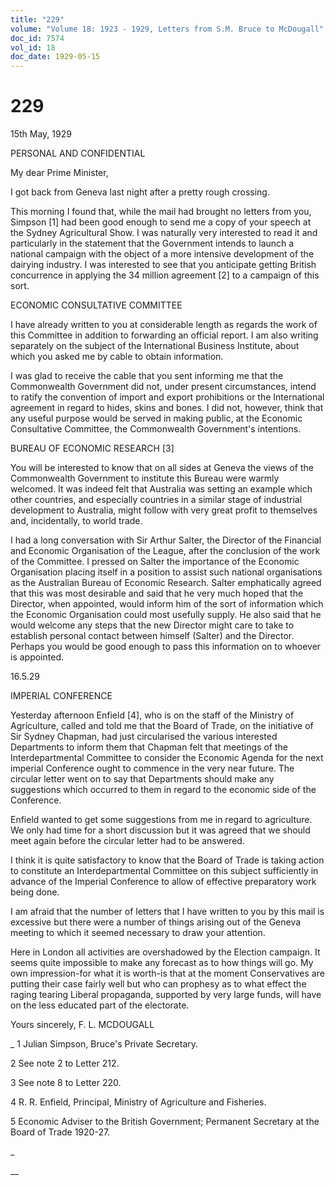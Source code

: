 ```yaml
---
title: "229"
volume: "Volume 18: 1923 - 1929, Letters from S.M. Bruce to McDougall"
doc_id: 7574
vol_id: 18
doc_date: 1929-05-15
---
```


# 229

15th May, 1929

PERSONAL AND CONFIDENTIAL

My dear Prime Minister,

I got back from Geneva last night after a pretty rough crossing.

This morning I found that, while the mail had brought no letters from you, Simpson [1] had been good enough to send me a copy of your speech at the Sydney Agricultural Show. I was naturally very interested to read it and particularly in the statement that the Government intends to launch a national campaign with the object of a more intensive development of the dairying industry. I was interested to see that you anticipate getting British concurrence in applying the 34 million agreement [2] to a campaign of this sort.

ECONOMIC CONSULTATIVE COMMITTEE

I have already written to you at considerable length as regards the work of this Committee in addition to forwarding an official report. I am also writing separately on the subject of the International Business Institute, about which you asked me by cable to obtain information.

I was glad to receive the cable that you sent informing me that the Commonwealth Government did not, under present circumstances, intend to ratify the convention of import and export prohibitions or the International agreement in regard to hides, skins and bones. I did not, however, think that any useful purpose would be served in making public, at the Economic Consultative Committee, the Commonwealth Government's intentions.

BUREAU OF ECONOMIC RESEARCH [3]

You will be interested to know that on all sides at Geneva the views of the Commonwealth Government to institute this Bureau were warmly welcomed. It was indeed felt that Australia was setting an example which other countries, and especially countries in a similar stage of industrial development to Australia, might follow with very great profit to themselves and, incidentally, to world trade.

I had a long conversation with Sir Arthur Salter, the Director of the Financial and Economic Organisation of the League, after the conclusion of the work of the Committee. I pressed on Salter the importance of the Economic Organisation placing itself in a position to assist such national organisations as the Australian Bureau of Economic Research. Salter emphatically agreed that this was most desirable and said that he very much hoped that the Director, when appointed, would inform him of the sort of information which the Economic Organisation could most usefully supply. He also said that he would welcome any steps that the new Director might care to take to establish personal contact between himself (Salter) and the Director. Perhaps you would be good enough to pass this information on to whoever is appointed.

16.5.29

IMPERIAL CONFERENCE

Yesterday afternoon Enfield [4], who is on the staff of the Ministry of Agriculture, called and told me that the Board of Trade, on the initiative of Sir Sydney Chapman, had just circularised the various interested Departments to inform them that Chapman felt that meetings of the Interdepartmental Committee to consider the Economic Agenda for the next imperial Conference ought to commence in the very near future. The circular letter went on to say that Departments should make any suggestions which occurred to them in regard to the economic side of the Conference.

Enfield wanted to get some suggestions from me in regard to agriculture. We only had time for a short discussion but it was agreed that we should meet again before the circular letter had to be answered.

I think it is quite satisfactory to know that the Board of Trade is taking action to constitute an Interdepartmental Committee on this subject sufficiently in advance of the Imperial Conference to allow of effective preparatory work being done.

I am afraid that the number of letters that I have written to you by this mail is excessive but there were a number of things arising out of the Geneva meeting to which it seemed necessary to draw your attention.

Here in London all activities are overshadowed by the Election campaign. It seems quite impossible to make any forecast as to how things will go. My own impression-for what it is worth-is that at the moment Conservatives are putting their case fairly well but who can prophesy as to what effect the raging tearing Liberal propaganda, supported by very large funds, will have on the less educated part of the electorate.

Yours sincerely, F. L. MCDOUGALL 

_ 1 Julian Simpson, Bruce's Private Secretary.

2 See note 2 to Letter 212.

3 See note 8 to Letter 220.

4 R. R. Enfield, Principal, Ministry of Agriculture and Fisheries.

5 Economic Adviser to the British Government; Permanent Secretary at the Board of Trade 1920-27.

_

__

